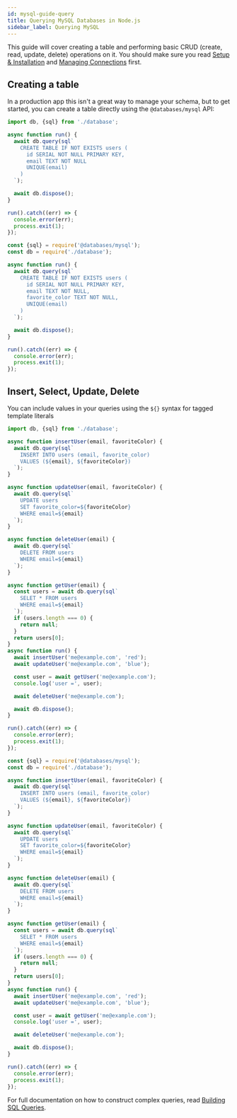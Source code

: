 ```yaml
---
id: mysql-guide-query
title: Querying MySQL Databases in Node.js
sidebar_label: Querying MySQL
---
```


This guide will cover creating a table and performing basic CRUD (create, read, update, delete) operations on it. You should make sure you read [Setup & Installation](mysql-guide-setup.md) and [Managing Connections](mysql-guide-connections.md) first.

## Creating a table

In a production app this isn't a great way to manage your schema, but to get started, you can create a table directly using the `@databases/mysql` API:

```typescript
import db, {sql} from './database';

async function run() {
  await db.query(sql`
    CREATE TABLE IF NOT EXISTS users (
      id SERIAL NOT NULL PRIMARY KEY,
      email TEXT NOT NULL
      UNIQUE(email)
    )
  `);

  await db.dispose();
}

run().catch((err) => {
  console.error(err);
  process.exit(1);
});
```

```javascript
const {sql} = require('@databases/mysql');
const db = require('./database');

async function run() {
  await db.query(sql`
    CREATE TABLE IF NOT EXISTS users (
      id SERIAL NOT NULL PRIMARY KEY,
      email TEXT NOT NULL,
      favorite_color TEXT NOT NULL,
      UNIQUE(email)
    )
  `);

  await db.dispose();
}

run().catch((err) => {
  console.error(err);
  process.exit(1);
});
```

## Insert, Select, Update, Delete

You can include values in your queries using the `${}` syntax for tagged template literals

```typescript
import db, {sql} from './database';

async function insertUser(email, favoriteColor) {
  await db.query(sql`
    INSERT INTO users (email, favorite_color)
    VALUES (${email}, ${favoriteColor})
  `);
}

async function updateUser(email, favoriteColor) {
  await db.query(sql`
    UPDATE users
    SET favorite_color=${favoriteColor}
    WHERE email=${email}
  `);
}

async function deleteUser(email) {
  await db.query(sql`
    DELETE FROM users
    WHERE email=${email}
  `);
}

async function getUser(email) {
  const users = await db.query(sql`
    SELET * FROM users
    WHERE email=${email}
  `);
  if (users.length === 0) {
    return null;
  }
  return users[0];
}
async function run() {
  await insertUser('me@example.com', 'red');
  await updateUser('me@example.com', 'blue');

  const user = await getUser('me@example.com');
  console.log('user =', user);

  await deleteUser('me@example.com');

  await db.dispose();
}

run().catch((err) => {
  console.error(err);
  process.exit(1);
});
```

```javascript
const {sql} = require('@databases/mysql');
const db = require('./database');

async function insertUser(email, favoriteColor) {
  await db.query(sql`
    INSERT INTO users (email, favorite_color)
    VALUES (${email}, ${favoriteColor})
  `);
}

async function updateUser(email, favoriteColor) {
  await db.query(sql`
    UPDATE users
    SET favorite_color=${favoriteColor}
    WHERE email=${email}
  `);
}

async function deleteUser(email) {
  await db.query(sql`
    DELETE FROM users
    WHERE email=${email}
  `);
}

async function getUser(email) {
  const users = await db.query(sql`
    SELET * FROM users
    WHERE email=${email}
  `);
  if (users.length === 0) {
    return null;
  }
  return users[0];
}
async function run() {
  await insertUser('me@example.com', 'red');
  await updateUser('me@example.com', 'blue');

  const user = await getUser('me@example.com');
  console.log('user =', user);

  await deleteUser('me@example.com');

  await db.dispose();
}

run().catch((err) => {
  console.error(err);
  process.exit(1);
});
```

For full documentation on how to construct complex queries, read [Building SQL Queries](sql.md).
